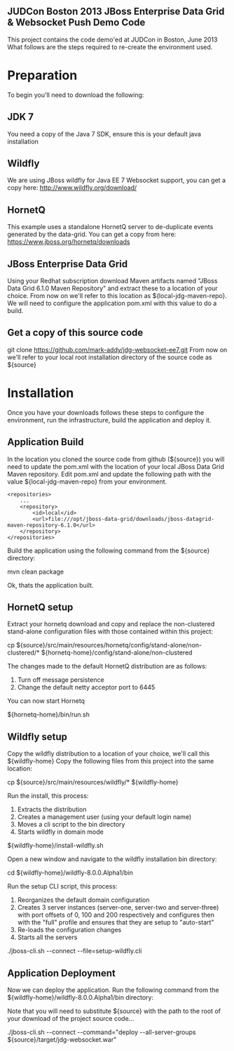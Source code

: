 
JUDCon Boston 2013 JBoss Enterprise Data Grid & Websocket Push Demo Code
------------------------------------------------------------------------
This project contains the code demo'ed at JUDCon in Boston, June 2013
What follows are the steps required to re-create the environment used.

Preparation
===========
To begin you'll need to download the following:

JDK 7
-----
You need a copy of the Java 7 SDK, ensure this is your default java installation

Wildfly
-------
We are using JBoss wildfly for Java EE 7 Websocket support, you can get a copy here:
http://www.wildfly.org/download/

HornetQ
-------
This example uses a standalone HornetQ server to de-duplicate events generated by the data-grid.
You can get a copy from here:
https://www.jboss.org/hornetq/downloads

JBoss Enterprise Data Grid
--------------------------
Using your Redhat subscription download Maven artifacts named "JBoss Data Grid 6.1.0 Maven Repository" and extract these to a location of your choice.
From now on we'll refer to this location as ${local-jdg-maven-repo}.  We will need to configure the application pom.xml with this value to do a build.

Get a copy of this source code
------------------------------
git clone https://github.com/mark-addy/jdg-websocket-ee7.git
From now on we'll refer to your local root installation directory of the source code as ${source}

Installation
============
Once you have your downloads follows these steps to configure the environment, run the infrastructure, build the application and deploy it.


Application Build
-----------------
In the location you cloned the source code from github (${source}) you will need to update the pom.xml with the location of your local JBoss Data Grid Maven repository.
Edit pom.xml and update the following path with the value ${local-jdg-maven-repo} from your environment.

	<repositories>
		...
		<repository>
			<id>local</id>
			<url>file:///opt/jboss-data-grid/downloads/jboss-datagrid-maven-repository-6.1.0</url>
		</repository>
	</repositories>

Build the application using the following command from the ${source} directory:

mvn clean package

Ok, thats the application built.

HornetQ setup
-------------
Extract your hornetq download and copy and replace the non-clustered stand-alone configuration files with those contained within this project:

cp ${source}/src/main/resources/hornetq/config/stand-alone/non-clustered/* ${hornetq-home}/config/stand-alone/non-clustered

The changes made to the default HornetQ distribution are as follows:
1) Turn off message persistence
2) Change the default netty acceptor port to 6445

You can now start Hornetq

${hornetq-home}/bin/run.sh

Wildfly setup
-------------
Copy the wildfly distribution to a location of your choice, we'll call this ${wildfly-home}
Copy the following files from this project into the same location:

cp ${source}/src/main/resources/wildfly/* ${wildfly-home}

Run the install, this process:
1) Extracts the distribution
2) Creates a management user (using your default login name)
3) Moves a cli script to the bin directory 
4) Starts wildfly in domain mode

${wildfly-home}/install-wildfly.sh

Open a new window and navigate to the wildfly installation bin directory:

cd ${wildfly-home}/wildfly-8.0.0.Alpha1/bin

Run the setup CLI script, this process:
1) Reorganizes the default domain configuration
2) Creates 3 server instances (server-one, server-two and server-three) with port offsets of 0, 100 and 200 respectively and configures then with the "full" profile and ensures that they are setup to "auto-start"
3) Re-loads the configuration changes
4) Starts all the servers

./jboss-cli.sh --connect --file=setup-wildfly.cli

Application Deployment
----------------------
Now we can deploy the application.  Run the following command from the ${wildfly-home}/wildfly-8.0.0.Alpha1/bin directory:

Note that you will need to substitute ${source} with the path to the root of your download of the project source code...

./jboss-cli.sh --connect --command="deploy --all-server-groups ${source}/target/jdg-websocket.war"







